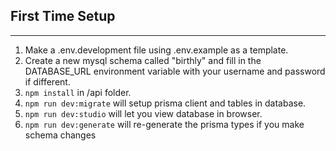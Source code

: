## First Time Setup

---

1. Make a .env.development file using .env.example as a template.
2. Create a new mysql schema called "birthly" and fill in the DATABASE_URL environment variable with your username and password if different.
3. `npm install` in /api folder.
4. `npm run dev:migrate` will setup prisma client and tables in database.
5. `npm run dev:studio` will let you view database in browser.
6. `npm run dev:generate` will re-generate the prisma types if you make schema changes
